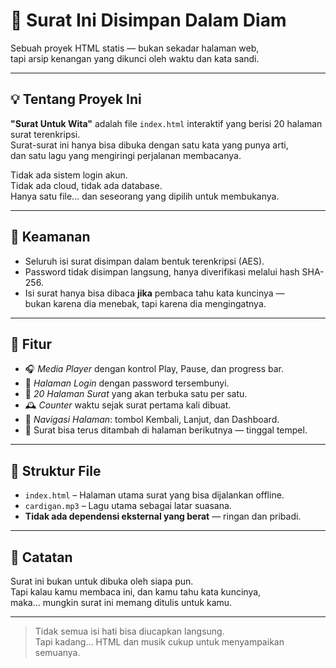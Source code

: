 # 📜 Surat Ini Disimpan Dalam Diam

Sebuah proyek HTML statis — bukan sekadar halaman web,  
tapi arsip kenangan yang dikunci oleh waktu dan kata sandi.

---

## 💡 Tentang Proyek Ini

**"Surat Untuk Wita"** adalah file `index.html` interaktif yang berisi 20 halaman surat terenkripsi.  
Surat-surat ini hanya bisa dibuka dengan satu kata yang punya arti,  
dan satu lagu yang mengiringi perjalanan membacanya.

Tidak ada sistem login akun.  
Tidak ada cloud, tidak ada database.  
Hanya satu file... dan seseorang yang dipilih untuk membukanya.

---

## 🔐 Keamanan

- Seluruh isi surat disimpan dalam bentuk terenkripsi (AES).
- Password tidak disimpan langsung, hanya diverifikasi melalui hash SHA-256.
- Isi surat hanya bisa dibaca **jika** pembaca tahu kata kuncinya —  
  bukan karena dia menebak, tapi karena dia mengingatnya.

---

## 🎵 Fitur

- 🎧 *Media Player* dengan kontrol Play, Pause, dan progress bar.
- 🔐 *Halaman Login* dengan password tersembunyi.
- 📖 *20 Halaman Surat* yang akan terbuka satu per satu.
- 🕰️ *Counter* waktu sejak surat pertama kali dibuat.
- 🧭 *Navigasi Halaman*: tombol Kembali, Lanjut, dan Dashboard.
- 💌 Surat bisa terus ditambah di halaman berikutnya — tinggal tempel.

---

## 📁 Struktur File

- `index.html` – Halaman utama surat yang bisa dijalankan offline.
- `cardigan.mp3` – Lagu utama sebagai latar suasana.
- **Tidak ada dependensi eksternal yang berat** — ringan dan pribadi.

---

## 📌 Catatan

Surat ini bukan untuk dibuka oleh siapa pun.  
Tapi kalau kamu membaca ini, dan kamu tahu kata kuncinya,  
maka... mungkin surat ini memang ditulis untuk kamu.

---

> Tidak semua isi hati bisa diucapkan langsung.  
> Tapi kadang... HTML dan musik cukup untuk menyampaikan semuanya.
